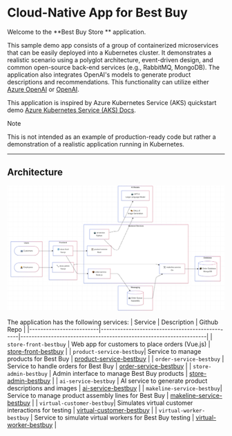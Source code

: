 # Cloud-Native App for Best Buy
Welcome to the **Best Buy Store ** application.

This sample demo app consists of a group of containerized microservices that can be easily deployed into a Kubernetes cluster. It demonstrates a realistic scenario using a polyglot architecture, event-driven design, and common open-source back-end services (e.g., RabbitMQ, MongoDB). The application also integrates OpenAI's models to generate product descriptions and recommendations. This functionality can utilize either [Azure OpenAI](https://learn.microsoft.com/azure/ai-services/openai/overview) or [OpenAI](https://openai.com/).

This application is inspired by Azure Kubernetes Service (AKS) quickstart demo [Azure Kubernetes Service (AKS) Docs](https://learn.microsoft.com/en-us/azure/aks/).

> [!NOTE]
> This is not intended as an example of production-ready code but rather a demonstration of a realistic application running in Kubernetes.

---

## Architecture
![bestbuy architecture](image.png)

The application has the following services: 
| Service                 | Description                                    | Github Repo                                                      |
|-------------------------|------------------------------------------------|-------------------------------------------------------------------|
| `store-front-bestbuy`    | Web app for customers to place orders (Vue.js) | [store-front-bestbuy](https://github.com/Serpil-Dndr/store-front-bestbuy.git) |
| `product-service-bestbuy`| Service to manage products for Best Buy        | [product-service-bestbuy](https://github.com/Serpil-Dndr/product-service-bestbuy.git) |
| `order-service-bestbuy`  | Service to handle orders for Best Buy          | [order-service-bestbuy](https://github.com/Serpil-Dndr/order-service-bestbuy.git) |
| `store-admin-bestbuy`    | Admin interface to manage Best Buy products    | [store-admin-bestbuy](https://github.com/Serpil-Dndr/store-admin-bestbuy.git) |
| `ai-service-bestbuy`     | AI service to generate product descriptions and images | [ai-service-bestbuy](https://github.com/Serpil-Dndr/ai-service-bestbuy.git) |
| `makeline-service-bestbuy`| Service to manage product assembly lines for Best Buy | [makeline-service-bestbuy](https://github.com/Serpil-Dndr/makeline-service-bestbuy.git) |
| `virtual-customer-bestbuy`| Simulates virtual customer interactions for testing | [virtual-customer-bestbuy](https://github.com/Serpil-Dndr/virtual-customer-bestbuy.git) |
| `virtual-worker-bestbuy` | Service to simulate virtual workers for Best Buy testing | [virtual-worker-bestbuy](https://github.com/Serpil-Dndr/virtual-vorker-bestbuy.git) |

